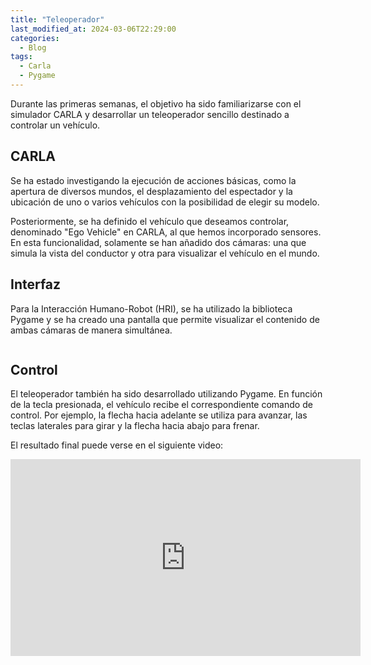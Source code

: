 ```yaml
---
title: "Teleoperador"
last_modified_at: 2024-03-06T22:29:00
categories:
  - Blog
tags:
  - Carla
  - Pygame
---
```


Durante las primeras semanas, el objetivo ha sido familiarizarse con el simulador CARLA y desarrollar un teleoperador sencillo destinado a controlar un vehículo.

## CARLA

Se ha estado investigando la ejecución de acciones básicas, como la apertura de diversos mundos, el desplazamiento del espectador y la ubicación de uno o varios vehículos con la posibilidad de elegir su modelo.

Posteriormente, se ha definido el vehículo que deseamos controlar, denominado "Ego Vehicle" en CARLA, al que hemos incorporado sensores. En esta funcionalidad, solamente se han añadido dos cámaras: una que simula la vista del conductor y otra para visualizar el vehículo en el mundo.

## Interfaz

Para la Interacción Humano-Robot (HRI), se ha utilizado la biblioteca Pygame y se ha creado una pantalla que permite visualizar el contenido de ambas cámaras de manera simultánea.

<figure class="align-center" style="max-width: 100%">
  <img src="{{ site.url }}{{ site.baseurl }}/images/interface.png" alt="">
</figure>

## Control 

El teleoperador también ha sido desarrollado utilizando Pygame. En función de la tecla presionada, el vehículo recibe el correspondiente comando de control. Por ejemplo, la flecha hacia adelante se utiliza para avanzar, las teclas laterales para girar y la flecha hacia abajo para frenar.

El resultado final puede verse en el siguiente video:

<iframe width="560" height="315" src="https://www.youtube.com/embed/4Zh4QxjANoQ?si=RHRC45ch-WrZsOHz" title="YouTube video player" frameborder="0" allow="accelerometer; autoplay; clipboard-write; encrypted-media; gyroscope; picture-in-picture; web-share" allowfullscreen></iframe>
